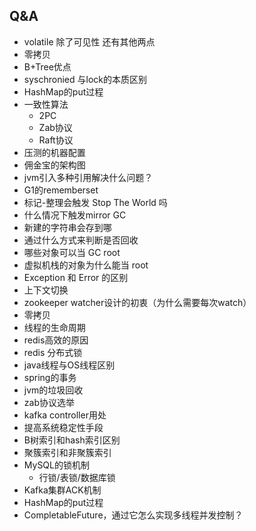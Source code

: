 ## Q&A

- volatile 除了可见性 还有其他两点
- 零拷贝
- B+Tree优点
- syschronied 与lock的本质区别
- HashMap的put过程
- 一致性算法 
  - 2PC
  - Zab协议
  - Raft协议
- 压测的机器配置
- 佣金宝的架构图
- jvm引入多种引用解决什么问题？
- G1的rememberset
- 标记-整理会触发 Stop The World 吗
- 什么情况下触发mirror GC
- 新建的字符串会存到哪
- 通过什么方式来判断是否回收
- 哪些对象可以当 GC root
- 虚拟机栈的对象为什么能当 root
- Exception 和 Error 的区别
- 上下文切换
- zookeeper watcher设计的初衷（为什么需要每次watch）
- 零拷贝
- 线程的生命周期
- redis高效的原因
- redis 分布式锁
- java线程与OS线程区别
- spring的事务
- jvm的垃圾回收
- zab协议选举
- kafka controller用处
- 提高系统稳定性手段
- B树索引和hash索引区别
- 聚簇索引和非聚簇索引
- MySQL的锁机制
  - 行锁/表锁/数据库锁
- Kafka集群ACK机制
- HashMap的put过程
- CompletableFuture，通过它怎么实现多线程并发控制？